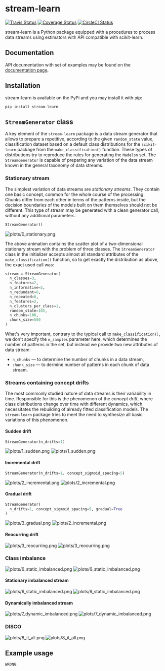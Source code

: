 # stream-learn

[![Travis Status](https://travis-ci.org/w4k2/stream-learn.svg?branch=master)](https://travis-ci.org/w4k2/stream-learn)
[![Coverage Status](https://coveralls.io/repos/github/w4k2/stream-learn/badge.svg?branch=master)](https://coveralls.io/github/w4k2/stream-learn?branch=master)
[![CircleCI Status](https://circleci.com/gh/w4k2/stream-learn.svg?style=shield&circle-token=:circle-token)](https://circleci.com/gh/w4k2/stream-learn/tree/master)

stream-learn is a Python package equipped with a procedures to process data streams using estimators with API compatible with scikit-learn.

## Documentation

API documentation with set of examples may be found on the [documentation page](https://w4k2.github.io/stream-learn/).

## Installation

stream-learn is available on the PyPi and you may install it with pip:

```
pip install stream-learn
```

## `StreamGenerator` class

A key element of the `stream-learn` package is a data stream generator that allows to prepare a repetitive, according to the given `random_state` value, classification dataset based on a default class distributions for the `scikit-learn` package from the `make_classification()` function. These types of distributions try to reproduce the rules for generating the `Madelon` set. The `StreamGenerator` is capable of preparing any variation of the data stream known in the general  taxonomy of data streams.


### Stationary stream
The simplest variation of data streams are *stationary streams*. They contain one basic concept, common for the whole course of the processing. Chunks differ from each other in terms of the patterns inside, but the decision boundaries of the models built on them themselves should not be different. This type of stream may be generated with a clean generator call, without any additional parameters.

```python
StreamGenerator()
```

![plots/0_stationary.png](plots/0_stationary.gif)

The above animation contains the scatter plot of a two-dimensional stationary stream with the problem of three classes. The `StreamGenerator` class in the initializer accepts almost all standard attributes of the `make_classification()` function, so to get exactly the distribution as above, the exact used call was:

```python
stream = StreamGenerator(
  n_classes=3,
  n_features=2,
  n_informative=2,
  n_redundant=0,
  n_repeated=0,
  n_features=2,
  n_clusters_per_class=1,
  random_state=105,
  n_chunks=100,
  chunk_size=500
)
```

What's very important, contrary to the typical call to `make_classification()`, we don't specify the `n_samples` parameter here, which determines the number of patterns in the set, but instead we provide two new attributes of data stream:

- `n_chunks` — to determine the number of chunks in a data stream,
- `chunk_size` — to dermine number of patterns in each chunk of data stream.

<!--![plots/0_stationary.png](plots/0_stationary.png)-->

### Streams containing concept drifts

The most commonly studied nature of data streams is their variability in time. Responsible for this is the phenomenon of the *concept drift*, where class distributions change over time with different dynamics, which necessitates the rebuilding of already fitted classification models. The `stream-learn` package tries to meet the need to synthesize all basic variations of this phenomenon.

#### Sudden drift

```python
StreamGenerator(n_drifts=1)
```

![plots/1_sudden.png](plots/1_sudden.gif)
![plots/1_sudden.png](plots/1_sudden.png)

#### Incremental drift
```python
StreamGenerator(n_drifts=1, concept_sigmoid_spacing=5)
```

![plots/2_incremental.png](plots/2_incremental.gif)
![plots/2_incremental.png](plots/2_incremental.png)


#### Gradual drift
```python
StreamGenerator(
  n_drifts=1, concept_sigmoid_spacing=5, gradual=True
)
```
![plots/3_gradual.png](plots/3_gradual.gif)
![plots/2_incremental.png](plots/3_gradual.png)

#### Reocurring drift
![plots/3_reocurring.png](plots/4_reocurring.gif)
![plots/3_reocurring.png](plots/4_reocurring.png)

### Class imbalance

![plots/6_static_imbalanced.png](plots/6_balanced.gif)
![plots/6_static_imbalanced.png](plots/6_balanced.png)

#### Stationary imbalanced stream
![plots/6_static_imbalanced.png](plots/7_static_imbalanced.gif)
![plots/6_static_imbalanced.png](plots/7_static_imbalanced.png)

#### Dynamically imbalanced stream
![plots/7_dynamic_imbalanced.png](plots/8_dynamic_imbalanced.gif)
![plots/7_dynamic_imbalanced.png](plots/8_dynamic_imbalanced.png)

### DISCO
![plots/8_it_all.png](plots/9_disco.gif)
![plots/8_it_all.png](plots/9_disco.png)

## Example usage

```python
WRONG
```

<!--
### About

If you use stream-learn in a scientific publication, we would appreciate citations to the following paper:

```
@article{key:key,
author  = {abc},
title   = {def},
journal = {ghi},
year    = {2018},
volume  = {1},
number  = {1},
pages   = {1-5},
url     = {http://jkl}
}
```
-->
